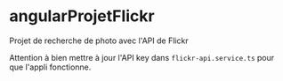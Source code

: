 # angularProjetFlickr
Projet de recherche de photo avec l'API de Flickr

Attention à bien mettre à jour l'API key dans `flickr-api.service.ts` pour que l'appli fonctionne.
